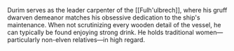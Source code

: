 Durim serves as the leader carpenter of the [[Fulh'ulbrech]], where his gruff dwarven demeanor matches his obsessive dedication to the ship's maintenance. When not scrutinizing every wooden detail of the vessel, he can typically be found enjoying strong drink. He holds traditional women—particularly non-elven relatives—in high regard.
